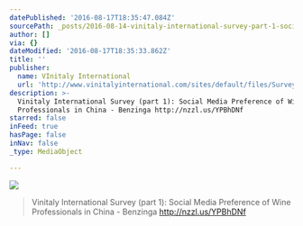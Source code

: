 ```yaml
---
datePublished: '2016-08-17T18:35:47.084Z'
sourcePath: _posts/2016-08-14-vinitaly-international-survey-part-1-social-media-prefere.md
author: []
via: {}
dateModified: '2016-08-17T18:35:33.862Z'
title: ''
publisher:
  name: VInitaly International
  url: 'http://www.vinitalyinternational.com/sites/default/files/Survey.pdf'
description: >-
  Vinitaly International Survey (part 1): Social Media Preference of Wine
  Professionals in China - Benzinga http://nzzl.us/YPBhDNf
starred: false
inFeed: true
hasPage: false
inNav: false
_type: MediaObject

---
```

![](https://the-grid-user-content.s3-us-west-2.amazonaws.com/0b772399-bc22-4036-936b-ddd2668b769b.png)

> Vinitaly International Survey (part 1): Social Media Preference of Wine Professionals in China - Benzinga http://nzzl.us/YPBhDNf